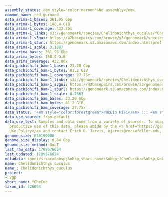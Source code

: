 ```yaml
---
assembly_status: <em style="color:maroon">No assembly</em>
common_name: red gurnard
data_arima-1_bases: 361.95 Gbp
data_arima-1_bytes: 108.4 GiB
data_arima-1_coverage: 432.86x
data_arima-1_links: s3://genomeark/species/Chelidonichthys_cuculus/fCheCuc1/genomic_data/arima/<br>
data_arima-1_s3gui: https://42basepairs.com/browse/s3/genomeark/species/Chelidonichthys_cuculus/fCheCuc1/genomic_data/arima/
data_arima-1_s3url: https://genomeark.s3.amazonaws.com/index.html?prefix=species/Chelidonichthys_cuculus/fCheCuc1/genomic_data/arima/
data_arima-1_scale: 3.1087
data_arima_bases: 361.95 Gbp
data_arima_bytes: 108.4 GiB
data_arima_coverage: 432.86x
data_pacbiohifi_bam-1_bases: 23.20 Gbp
data_pacbiohifi_bam-1_bytes: 81.2 GiB
data_pacbiohifi_bam-1_coverage: 27.75x
data_pacbiohifi_bam-1_links: s3://genomeark/species/Chelidonichthys_cuculus/fCheCuc1/genomic_data/pacbio_hifi/<br>
data_pacbiohifi_bam-1_s3gui: https://42basepairs.com/browse/s3/genomeark/species/Chelidonichthys_cuculus/fCheCuc1/genomic_data/pacbio_hifi/
data_pacbiohifi_bam-1_s3url: https://genomeark.s3.amazonaws.com/index.html?prefix=species/Chelidonichthys_cuculus/fCheCuc1/genomic_data/pacbio_hifi/
data_pacbiohifi_bam-1_scale: 0.2663
data_pacbiohifi_bam_bases: 23.20 Gbp
data_pacbiohifi_bam_bytes: 81.2 GiB
data_pacbiohifi_bam_coverage: 27.75x
data_status: '<em style="color:forestgreen">PacBio HiFi</em> ::: <em style="color:forestgreen">Arima</em>'
data_use_source: from-default
data_use_text: Samples and data come from a variety of sources. To support fair and
  productive use of this data, please abide by the <a href="https://genome10k.soe.ucsc.edu/data-use-policies/">Data
  Use Policy</a> and contact Erich D. Jarvis, ejarvis@rockefeller.edu, with any questions.
genome_size: 836190000
genome_size_display: 0.84 Gbp
genome_size_method: GoaT
last_raw_data: 1709676024
last_updated: 1709676024
metadata: species:<br>&nbsp;&nbsp;short_name:&nbsp;fCheCuc<br>&nbsp;&nbsp;name:&nbsp;Chelidonichthys&nbsp;cuculus<br>&nbsp;&nbsp;taxon_id:&nbsp;426094<br>&nbsp;&nbsp;common_name:&nbsp;red&nbsp;gurnard<br>&nbsp;&nbsp;order:<br>&nbsp;&nbsp;&nbsp;&nbsp;name:&nbsp;Scorpaeniformes<br>&nbsp;&nbsp;family:<br>&nbsp;&nbsp;&nbsp;&nbsp;name:&nbsp;Triglidae<br>&nbsp;&nbsp;individuals:<br>&nbsp;&nbsp;&nbsp;&nbsp;-&nbsp;short_name:&nbsp;fCheCuc1<br>&nbsp;&nbsp;&nbsp;&nbsp;&nbsp;&nbsp;biosample_id:&nbsp;SAMEA111562157<br>&nbsp;&nbsp;&nbsp;&nbsp;&nbsp;&nbsp;sex:<br>&nbsp;&nbsp;genome_size:&nbsp;836190000<br>&nbsp;&nbsp;genome_size_method:&nbsp;GoaT<br>&nbsp;&nbsp;project:&nbsp;[&nbsp;vgp&nbsp;]<br>
name: Chelidonichthys cuculus
name_: Chelidonichthys_cuculus
project:
- vgp
short_name: fCheCuc
taxon_id: 426094
---
```

